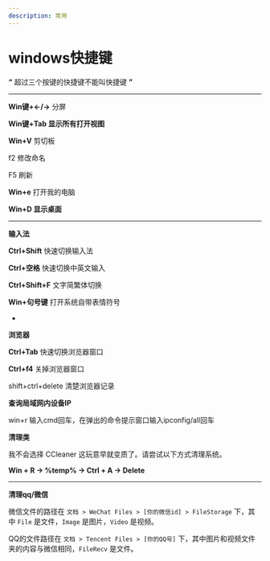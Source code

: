 ```yaml
---
description: 常用
---
```


# windows快捷键

**“** 超过三个按键的快捷键不能叫快捷键 **”**

****

**Win键+←/→** 分屏

**Win键+Tab 显示所有打开视图**

**Win+V** 剪切板

f2 修改命名

F5 刷新

**Win+e** 打开我的电脑

**Win+D 显示桌面**

****

**输入法**

**Ctrl+Shift** 快速切换输入法

**Ctrl+空格**  快速切换中英文输入&#x20;

**Ctrl+Shift+F** 文字简繁体切换

**Win+句号键** 打开系统自带表情符号



*

**浏览器**

**Ctrl+Tab** 快速切换浏览器窗口

**Ctrl+f4**  关掉浏览器窗口

shift+ctrl+delete   清楚浏览器记录



**查询局域网内设备IP**&#x20;

win+r 输入cmd回车，在弹出的命令提示窗口输入ipconfig/all回车



**清理类**

我不会选择 CCleaner 这玩意早就变质了。请尝试以下方式清理系统。

**Win + R → %temp% → Ctrl + A → Delete**

****

**清理qq/微信**

微信文件的路径在 `文档 > WeChat Files > [你的微信id] > FileStorage` 下，其中 `File` 是文件，`Image` 是图片，`Video` 是视频。

QQ的文件路径在 `文档 > Tencent Files > [你的QQ号]` 下，其中图片和视频文件夹的内容与微信相同，`FileRecv` 是文件。

&#x20;
